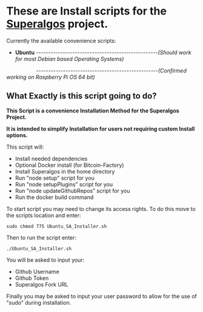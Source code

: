 # These are Install scripts for the [Superalgos](https://github.com/Superalgos/Superalgos) project.

Currently the available convenience scripts:

  - **Ubuntu**
  --------------------------------------------------_(Should work for most Debian based Operating Systems)_ 
  
  &nbsp; &nbsp; &nbsp; &nbsp; &nbsp; &nbsp; &nbsp; &nbsp; &nbsp; &nbsp; --------------------------------------------------_(Confirmed working on Raspberry Pi OS 64 bit)_

## What Exactly is this script going to do?

**This Script is a convenience Installation Method for the Superalgos Project.**

**It is intended to simplify Installation for users not requiring custom Install options.**

This script will:
 - Install needed dependencies
 - Optional Docker install (for Bitcoin-Factory)
 - Install Superalgos in the home directory
 - Run "node setup" script for you
 - Run "node setupPlugins" script for you
 - Run "node updateGithubRepos" script for you
 - Run the docker build command

To start script you may need to change its access rights. To do this move to the scripts location and enter:
```
sudo chmod 775 Ubuntu_SA_Installer.sh
```
Then to run the script enter:
```
./Ubuntu_SA_Installer.sh
```

You will be asked to input your:
 - Github Username
 - Github Token
 - Superalgos Fork URL

Finally you may be asked to input your user password to allow for the use of "sudo" during installation.
